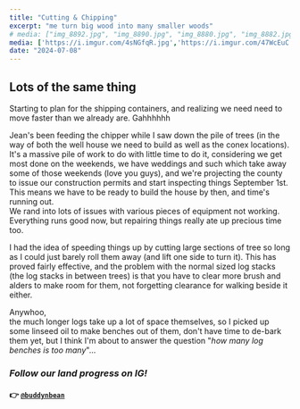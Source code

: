 ```yaml
---
title: "Cutting & Chipping"
excerpt: "me turn big wood into many smaller woods"
# media: ["img_8892.jpg", "img_8890.jpg", "img_8880.jpg", "img_8882.jpg", "img_8876.jpg"]
media: ['https://i.imgur.com/4sNGfqR.jpg','https://i.imgur.com/47WcEuC.jpg','https://i.imgur.com/uphgorA.jpg','https://i.imgur.com/JIYbxaS.jpg','https://i.imgur.com/Nghjmtb.jpg']
date: "2024-07-08"
---
```


## Lots of the same thing
Starting to plan for the shipping containers, and realizing we need need to move faster than we already are. Gahhhhhh

Jean's been feeding the chipper while I saw down the pile of trees (in the way of both the well house we need to build as well as the conex locations). It's a massive pile of work to do with little time to do it, considering we get most done on the weekends, we have weddings and such which take away some of those weekends (love you guys), and we're projecting the county to issue our construction permits and start inspecting things September 1st. This means we have to be ready to build the house by then, and time's running out. \
We rand into lots of issues with various pieces of equipment not working. Everything runs good now, but repairing things really ate up precious time too.

I had the idea of speeding things up by cutting large sections of tree so long as I could just barely roll them away (and lift one side to turn it). This has proved fairly effective, and the problem with the normal sized log stacks (the log stacks in between trees) is that you have to clear more brush and alders to make room for them, not forgetting clearance for walking beside it either.

Anywhoo, \
the much longer logs take up a lot of space themselves, so I picked up some linseed oil to make benches out of them, don't have time to de-bark them yet, but I think I'm about to answer the question "*how many log benches is too many*"...

### *Follow our land progress on IG!*
#### 👉 [`@buddynbean`](https://instagram.com/buddynbean)
